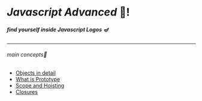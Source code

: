 # _Javascript Advanced_ 💜!
##### find yourself inside Javascript Logos 🪔

---

###### main concepts📖

- [Objects in detail](https://github.com/Syaw0/advanced-js/blob/master/src/ObjectIndetail.md)
- [What is Prototype](https://github.com/Syaw0/advanced-js/blob/master/src/prototype.md)
- [Scope and Hoisting](https://github.com/Syaw0/advanced-js/blob/master/src/ScopeAndHoisting.md)
- [Closures](https://github.com/Syaw0/advanced-js/blob/master/src/Closures.md)
